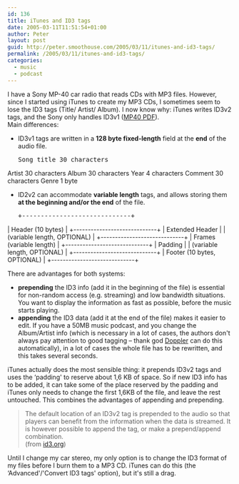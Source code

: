```yaml
---
id: 136
title: iTunes and ID3 tags
date: 2005-03-11T11:51:54+01:00
author: Peter
layout: post
guid: http://peter.smoothouse.com/2005/03/11/itunes-and-id3-tags/
permalink: /2005/03/11/itunes-and-id3-tags/
categories:
  - music
  - podcast
---
```

I have a Sony MP-40 car radio that reads CDs with MP3 files. However, since I started using iTunes to create my MP3 CDs, I sometimes seem to lose the ID3 tags (Title/ Artist/ Album). I now know why: iTunes writes ID3v2 tags, and the Sony only handles ID3v1 ([MP40 PDF](http://www.docs.sony.com/release/CDXMP40.PDF)).  
Main differences: 

  * ID3v1 tags are written in a **128 byte fixed-length** field at the **end** of the audio file. 
    <pre>Song title 30 characters 
Artist     30 characters 
Album      30 characters 
Year        4 characters 
Comment    30 characters 
Genre       1 byte</pre>

  * ID2v2 can accommodate **variable length** tags, and allows storing them **at the beginning and/or the end** of the file. 
    <pre>+-----------------------------+
|      Header (10 bytes)      |
+-----------------------------+
|       Extended Header       |
| (variable length, OPTIONAL) |
+-----------------------------+
|   Frames (variable length)  |
+-----------------------------+
|           Padding           |
| (variable length, OPTIONAL) |
+-----------------------------+
| Footer (10 bytes, OPTIONAL) |
+-----------------------------+</pre>

There are advantages for both systems: 

  * **prepending** the ID3 info (add it in the beginning of the file) is essential for non-random access (e.g. streaming) and low bandwidth situations. You want to display the information as fast as possible, before the music starts playing. 
  * **appending** the ID3 data (add it at the end of the file) makes it easier to edit. If you have a 50MB music podcast, and you change the Album/Artist info (which is necessary in a lot of cases, the authors don't always pay attention to good tagging &#8211; thank god [Doppler](http://www.dopplerradio.net) can do this automatically), in a lot of cases the whole file has to be rewritten, and this takes several seconds. 

iTunes actually does the most sensible thing: it prepends ID3v2 tags and uses the &#8216;padding' to reserve about 1,6 KB of space. So if new ID3 info has to be added, it can take some of the place reserved by the padding and iTunes only needs to change the first 1,6KB of the file, and leave the rest untouched. This combines the advantages of appending and prepending.

> The default location of an ID3v2 tag is prepended to the audio so that players can benefit from the information when the data is streamed. It is however possible to append the tag, or make a prepend/append combination.  
> (from [id3.org](http://www.id3.org/id3v2.4.0-structure.txt))

Until I change my car stereo, my only option is to change the ID3 format of my files before I burn them to a MP3 CD. iTunes can do this (the &#8216;Advanced'/'Convert ID3 tags' option), but it's still a drag.